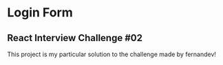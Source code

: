 # Login Form

## React Interview Challenge #02

This project is my particular solution to the challenge made by fernandev!

